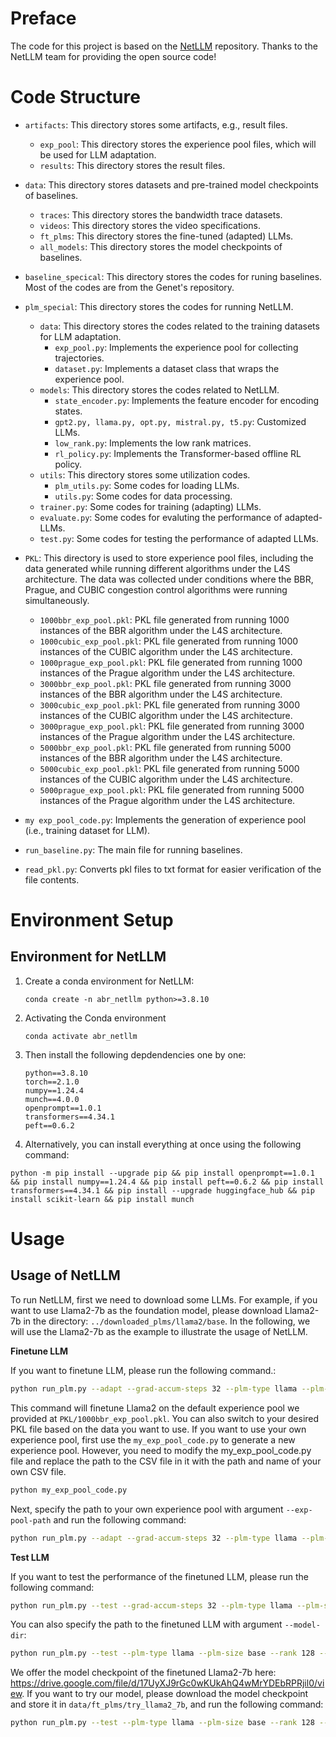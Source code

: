# Preface
The code for this project is based on the [NetLLM](https://github.com/duowuyms/NetLLM) repository. Thanks to the NetLLM team for providing the open source code!

# Code Structure
- `artifacts`: This directory stores some artifacts, e.g., result files.
   - `exp_pool`: This directory stores the experience pool files, which will be used for LLM adaptation.
   - `results`: This directory stores the result files.

- `data`: This directory stores datasets and pre-trained model checkpoints of baselines.
   - `traces`: This directory stores the bandwidth trace datasets.
   - `videos`: This directory stores the video specifications.
   - `ft_plms`: This directory stores the fine-tuned (adapted) LLMs.
   - `all_models`: This directory stores the model checkpoints of baselines.

- `baseline_specical`: This directory stores the codes for runing baselines. Most of the codes are from the Genet's repository.
- `plm_special`: This directory stores the codes for running NetLLM.
   - `data`: This directory stores the codes related to the training datasets for LLM adaptation.
      - `exp_pool.py`: Implements the experience pool for collecting trajectories.
      - `dataset.py`: Implements a dataset class that wraps the experience pool.
    - `models`: This directory stores the codes related to NetLLM.
      - `state_encoder.py`: Implements the feature encoder for encoding states.
      - `gpt2.py, llama.py, opt.py, mistral.py, t5.py`: Customized LLMs.
      - `low_rank.py`: Implements the low rank matrices.
      - `rl_policy.py`: Implements the Transformer-based offline RL policy.
    - `utils`: This directory stores some utilization codes.
      - `plm_utils.py`: Some codes for loading LLMs.
      - `utils.py`: Some codes for data processing.
    - `trainer.py`: Some codes for training (adapting) LLMs. 
    - `evaluate.py`: Some codes for evaluting the performance of adapted-LLMs.
    - `test.py`: Some codes for testing the performance of adapted LLMs.

- `PKL`: This directory is used to store experience pool files, including the data generated while running different algorithms under the L4S architecture.
   The data was collected under conditions where the BBR, Prague, and CUBIC congestion control algorithms were running simultaneously.
   - `1000bbr_exp_pool.pkl`: PKL file generated from running 1000 instances of the BBR algorithm under the L4S architecture.
   - `1000cubic_exp_pool.pkl`: PKL file generated from running 1000 instances of the CUBIC algorithm under the L4S architecture.
   - `1000prague_exp_pool.pkl`: PKL file generated from running 1000 instances of the Prague algorithm under the L4S architecture.
   - `3000bbr_exp_pool.pkl`: PKL file generated from running 3000 instances of the BBR algorithm under the L4S architecture.
   - `3000cubic_exp_pool.pkl`: PKL file generated from running 3000 instances of the CUBIC algorithm under the L4S architecture.
   - `3000prague_exp_pool.pkl`: PKL file generated from running 3000 instances of the Prague algorithm under the L4S architecture.
   - `5000bbr_exp_pool.pkl`: PKL file generated from running 5000 instances of the BBR algorithm under the L4S architecture.
   - `5000cubic_exp_pool.pkl`: PKL file generated from running 5000 instances of the CUBIC algorithm under the L4S architecture.
   - `5000prague_exp_pool.pkl`: PKL file generated from running 5000 instances of the Prague algorithm under the L4S architecture.

- `my exp_pool_code.py`: Implements the generation of experience pool (i.e., training dataset for LLM).
- `run_baseline.py`: The main file for running baselines. 
- `read_pkl.py`: Converts pkl files to txt format for easier verification of the file contents.

# Environment Setup
## Environment for NetLLM
1. Create a conda environment for NetLLM:

   `conda create -n abr_netllm python>=3.8.10`

2. Activating the Conda environment
   ```
   conda activate abr_netllm
   ```

3. Then install the following depdendencies one by one:

   ```
   python==3.8.10
   torch==2.1.0
   numpy==1.24.4
   munch==4.0.0
   openprompt==1.0.1
   transformers==4.34.1
   peft==0.6.2
   ```

4. Alternatively, you can install everything at once using the following command:

```
python -m pip install --upgrade pip && pip install openprompt==1.0.1 && pip install numpy==1.24.4 && pip install peft==0.6.2 && pip install transformers==4.34.1 && pip install --upgrade huggingface_hub && pip install scikit-learn && pip install munch
```

# Usage
## Usage of NetLLM
To run NetLLM, first we need to download some LLMs. For example, if you want to use Llama2-7b as the foundation model, please download Llama2-7b in the directory: `../downloaded_plms/llama2/base`. In the following, we will use the Llama2-7b as the example to illustrate the usage of NetLLM.

**Finetune LLM**

If you want to finetune LLM, please run the following command.:
```sh
python run_plm.py --adapt --grad-accum-steps 32 --plm-type llama --plm-size base --rank 128 --device cuda:0 --device-out cuda:1 --lr 0.0001 --warmup-steps 2000 --num-epochs 20 --eval-per-epoch 2 --exp-pool-path ./PKL/1000bbr_exp_pool.pkl 
```
This command will finetune Llama2 on the default experience pool we provided at `PKL/1000bbr_exp_pool.pkl`. You can also switch to your desired PKL file based on the data you want to use.
If you want to use your own experience pool, first use the `my_exp_pool_code.py` to generate a new experience pool. However, you need to modify the my_exp_pool_code.py file and replace the path to the CSV file in it with the path and name of your own CSV file.
```sh
python my_exp_pool_code.py
```
Next, specify the path to your own experience pool with argument `--exp-pool-path` and run the following command:
```sh
python run_plm.py --adapt --grad-accum-steps 32 --plm-type llama --plm-size base --rank 128 --device cuda:0 --device-out cuda:1 --lr 0.0001 --warmup-steps 2000 --num-epochs 20 --eval-per-epoch 2 --exp-pool-path your_exp_pool_path
```

**Test LLM**

If you want to test the performance of the finetuned LLM, please run the following command:
```sh
python run_plm.py --test --grad-accum-steps 32 --plm-type llama --plm-size base --rank 128 --device cuda:0 --lr 0.0001 --warmup-steps 2000 --num-epochs 80 --eval-per-epoch 2
```
You can also specify the path to the finetuned LLM with argument `--model-dir`:
```sh
python run_plm.py --test --plm-type llama --plm-size base --rank 128 --device cuda:0 --model-dir you_finetune_llm_dir
```

We offer the model checkpoint of the finetuned Llama2-7b here: https://drive.google.com/file/d/17UyXJ9rGc0wKUkAhQ4wMrYDEbRPRjil0/view. If you want to try our model, please download the model checkpoint and store it in `data/ft_plms/try_llama2_7b`, and run the following command:
```sh
python run_plm.py --test --plm-type llama --plm-size base --rank 128 --device cuda:0 --model-dir  data/ft_plms/try_llama2_7b
```




